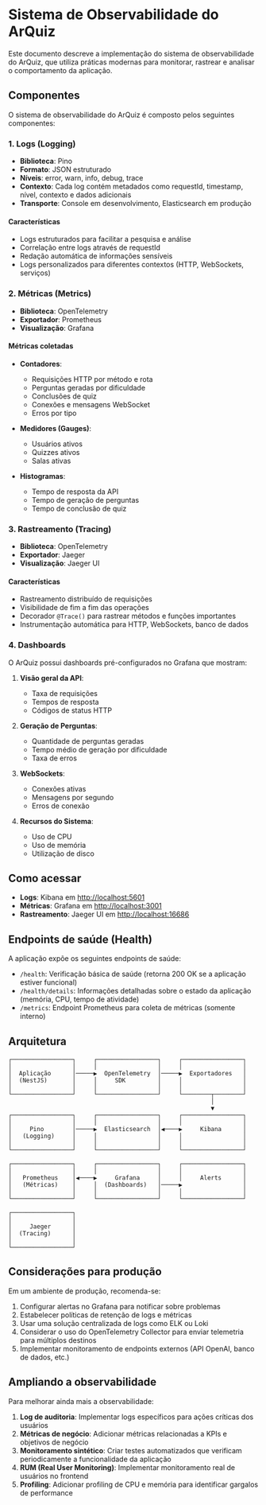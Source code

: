 # Sistema de Observabilidade do ArQuiz

Este documento descreve a implementação do sistema de observabilidade do ArQuiz, que utiliza práticas modernas para monitorar, rastrear e analisar o comportamento da aplicação.

## Componentes

O sistema de observabilidade do ArQuiz é composto pelos seguintes componentes:

### 1. Logs (Logging)

- **Biblioteca**: Pino
- **Formato**: JSON estruturado
- **Níveis**: error, warn, info, debug, trace
- **Contexto**: Cada log contém metadados como requestId, timestamp, nível, contexto e dados adicionais
- **Transporte**: Console em desenvolvimento, Elasticsearch em produção

#### Características

- Logs estruturados para facilitar a pesquisa e análise
- Correlação entre logs através de requestId
- Redação automática de informações sensíveis
- Logs personalizados para diferentes contextos (HTTP, WebSockets, serviços)

### 2. Métricas (Metrics)

- **Biblioteca**: OpenTelemetry
- **Exportador**: Prometheus
- **Visualização**: Grafana

#### Métricas coletadas

- **Contadores**:
  - Requisições HTTP por método e rota
  - Perguntas geradas por dificuldade
  - Conclusões de quiz
  - Conexões e mensagens WebSocket
  - Erros por tipo

- **Medidores (Gauges)**:
  - Usuários ativos
  - Quizzes ativos
  - Salas ativas

- **Histogramas**:
  - Tempo de resposta da API
  - Tempo de geração de perguntas
  - Tempo de conclusão de quiz

### 3. Rastreamento (Tracing)

- **Biblioteca**: OpenTelemetry
- **Exportador**: Jaeger
- **Visualização**: Jaeger UI

#### Características

- Rastreamento distribuído de requisições
- Visibilidade de fim a fim das operações
- Decorador `@Trace()` para rastrear métodos e funções importantes
- Instrumentação automática para HTTP, WebSockets, banco de dados

### 4. Dashboards

O ArQuiz possui dashboards pré-configurados no Grafana que mostram:

1. **Visão geral da API**:
   - Taxa de requisições
   - Tempos de resposta
   - Códigos de status HTTP

2. **Geração de Perguntas**:
   - Quantidade de perguntas geradas
   - Tempo médio de geração por dificuldade
   - Taxa de erros

3. **WebSockets**:
   - Conexões ativas
   - Mensagens por segundo
   - Erros de conexão

4. **Recursos do Sistema**:
   - Uso de CPU
   - Uso de memória
   - Utilização de disco

## Como acessar

- **Logs**: Kibana em <http://localhost:5601>
- **Métricas**: Grafana em <http://localhost:3001>
- **Rastreamento**: Jaeger UI em <http://localhost:16686>

## Endpoints de saúde (Health)

A aplicação expõe os seguintes endpoints de saúde:

- `/health`: Verificação básica de saúde (retorna 200 OK se a aplicação estiver funcional)
- `/health/details`: Informações detalhadas sobre o estado da aplicação (memória, CPU, tempo de atividade)
- `/metrics`: Endpoint Prometheus para coleta de métricas (somente interno)

## Arquitetura

```
┌─────────────────┐     ┌─────────────────┐     ┌─────────────────┐
│                 │     │                 │     │                 │
│  Aplicação      │─────▶  OpenTelemetry  │─────▶  Exportadores   │
│  (NestJS)       │     │     SDK         │     │                 │
│                 │     │                 │     │                 │
└─────────────────┘     └─────────────────┘     └────────┬────────┘
                                                         │
                                                         ▼
┌─────────────────┐     ┌─────────────────┐     ┌─────────────────┐
│                 │     │                 │     │                 │
│     Pino        │─────▶  Elasticsearch  │◀────▶     Kibana      │
│   (Logging)     │     │                 │     │                 │
│                 │     │                 │     │                 │
└─────────────────┘     └─────────────────┘     └─────────────────┘

┌─────────────────┐     ┌─────────────────┐     ┌─────────────────┐
│                 │     │                 │     │                 │
│   Prometheus    │◀────▶     Grafana     │     │     Alerts      │
│   (Métricas)    │     │  (Dashboards)   │─────▶                 │
│                 │     │                 │     │                 │
└─────────────────┘     └─────────────────┘     └─────────────────┘

┌─────────────────┐
│                 │
│     Jaeger      │
│  (Tracing)      │
│                 │
└─────────────────┘
```

## Considerações para produção

Em um ambiente de produção, recomenda-se:

1. Configurar alertas no Grafana para notificar sobre problemas
2. Estabelecer políticas de retenção de logs e métricas
3. Usar uma solução centralizada de logs como ELK ou Loki
4. Considerar o uso do OpenTelemetry Collector para enviar telemetria para múltiplos destinos
5. Implementar monitoramento de endpoints externos (API OpenAI, banco de dados, etc.)

## Ampliando a observabilidade

Para melhorar ainda mais a observabilidade:

1. **Log de auditoria**: Implementar logs específicos para ações críticas dos usuários
2. **Métricas de negócio**: Adicionar métricas relacionadas a KPIs e objetivos de negócio
3. **Monitoramento sintético**: Criar testes automatizados que verificam periodicamente a funcionalidade da aplicação
4. **RUM (Real User Monitoring)**: Implementar monitoramento real de usuários no frontend
5. **Profiling**: Adicionar profiling de CPU e memória para identificar gargalos de performance
